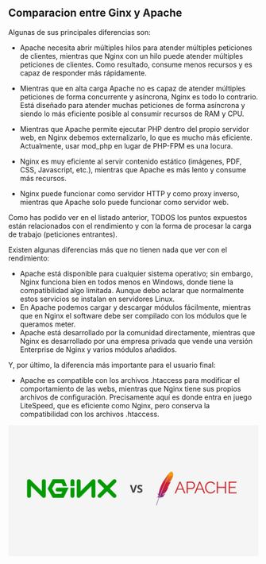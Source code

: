 ## Comparacion entre Ginx y Apache

Algunas de sus principales diferencias son:

- Apache necesita abrir múltiples hilos para atender múltiples peticiones de clientes, mientras que Nginx con un hilo puede atender múltiples peticiones de clientes. Como resultado, consume menos recursos y es capaz de responder más rápidamente.

- Mientras que en alta carga Apache no es capaz de atender múltiples peticiones de forma concurrente y asíncrona, Nginx es todo lo contrario. Está diseñado para atender muchas peticiones de forma asíncrona y siendo lo más eficiente posible al consumir recursos de RAM y CPU.

- Mientras que Apache permite ejecutar PHP dentro del propio servidor web, en Nginx debemos externalizarlo, lo que es mucho más eficiente. Actualmente, usar mod_php en lugar de PHP-FPM es una locura.

- Nginx es muy eficiente al servir contenido estático (imágenes, PDF, CSS, Javascript, etc.), mientras que Apache es más lento y consume más recursos.

- Nginx puede funcionar como servidor HTTP y como proxy inverso, mientras que Apache solo puede funcionar como servidor web.

Como has podido ver en el listado anterior, TODOS los puntos expuestos están relacionados con el rendimiento y con la forma de procesar la carga de trabajo (peticiones entrantes).

Existen algunas diferencias más que no tienen nada que ver con el rendimiento:

- Apache está disponible para cualquier sistema operativo; sin embargo, Nginx funciona bien en todos menos en Windows, donde tiene la compatibilidad algo limitada. Aunque debo aclarar que normalmente estos servicios se instalan en servidores Linux.
- En Apache podemos cargar y descargar módulos fácilmente, mientras que en Nginx el software debe ser compilado con los módulos que le queramos meter.
- Apache está desarrollado por la comunidad directamente, mientras que Nginx es desarrollado por una empresa privada que vende una versión Enterprise de Nginx y varios módulos añadidos.

Y, por último, la diferencia más importante para el usuario final:

- Apache es compatible con los archivos .htaccess para modificar el comportamiento de las webs, mientras que Nginx tiene sus propios archivos de configuración. Precisamente aquí es donde entra en juego LiteSpeed, que es eficiente como Nginx, pero conserva la compatibilidad con los archivos .htaccess.

![image](/img/comparacion.jpg)
